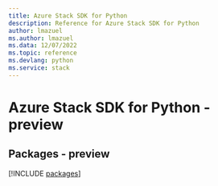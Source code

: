 ```yaml
---
title: Azure Stack SDK for Python
description: Reference for Azure Stack SDK for Python
author: lmazuel
ms.author: lmazuel
ms.data: 12/07/2022
ms.topic: reference
ms.devlang: python
ms.service: stack
---
```

# Azure Stack SDK for Python - preview
## Packages - preview
[!INCLUDE [packages](stack-index.md)]